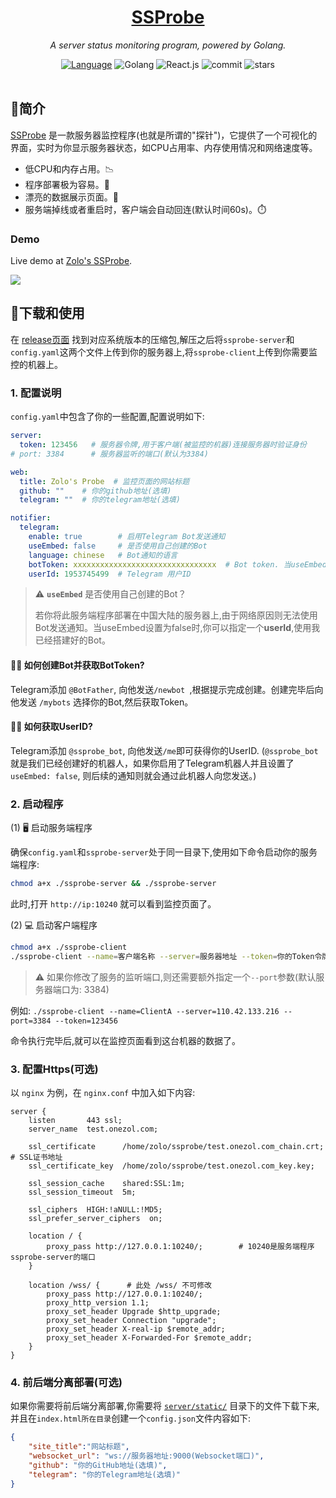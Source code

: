 <div align="center">
  <h1><a href="https://status.onezol.com">SSProbe</a></h1>
  <p><em>A server status monitoring program, powered by Golang.</em></p>
  <a href="https://github.com/realzolo/ssprobe/blob/master/README_CN.md"><img src="https://img.shields.io/badge/简体中文-000000?style=flat&logo=Academia&logoColor=%23FFFFFF" alt="Language" /><a/>
  <img src="https://img.shields.io/badge/Golang-black?style=flat&logo=Go&logoColor=white" alt="Golang" />
  <img src="https://img.shields.io/badge/React.js-black?style=flat&logo=React&logoColor=white" alt="React.js" />
  <img src="https://img.shields.io/github/last-commit/realzolo/ssprobe?&label=Last%20commit&color=CF2B5B&labelColor=black&logo=github" alt="commit"/>
  <img src="https://img.shields.io/github/stars/realzolo/ssprobe?color=%2300979D&label=Starts&labelColor=black&logo=Apache%20Spark&logoColor=%23FFFFFF" alt="stars"/>
<br/><br/>
</div>



## 🏅简介

[SSProbe](https://github.com/realzolo/ssprobe) 是一款服务器监控程序(也就是所谓的"探针")，它提供了一个可视化的界面，实时为你显示服务器状态，如CPU占用率、内存使用情况和网络速度等。

* 低CPU和内存占用。📉
* 程序部署极为容易。🚀
* 漂亮的数据展示页面。🧙
* 服务端掉线或者重启时，客户端会自动回连(默认时间60s)。⏱️

### Demo

Live demo at [Zolo's SSProbe](https://status.onezol.com/).

![](https://image.onezol.com/img/ssprobe-cn.png)

## 🎉下载和使用

在 [release页面](https://github.com/realzolo/ssprobe/releases) 找到对应系统版本的压缩包,解压之后将`ssprobe-server`和`config.yaml`这两个文件上传到你的服务器上,将`ssprobe-client`上传到你需要监控的机器上。

### 1. 配置说明

`config.yaml`中包含了你的一些配置,配置说明如下:

```yaml
server:
  token: 123456   # 服务器令牌,用于客户端(被监控的机器)连接服务器时验证身份
# port: 3384      # 服务器监听的端口(默认为3384)

web:
  title: Zolo's Probe  # 监控页面的网站标题
  github: ""  	# 你的github地址(选填)
  telegram: ""  # 你的telegram地址(选填)

notifier:
  telegram:
    enable: true        # 启用Telegram Bot发送通知
    useEmbed: false     # 是否使用自己创建的Bot
    language: chinese   # Bot通知的语言
    botToken: xxxxxxxxxxxxxxxxxxxxxxxxxxxxxxxx  # Bot token. 当useEmbed为true时,此项有效。
    userId: 1953745499  # Telegram 用户ID
```

> ⚠️ **`useEmbed`** 是否使用自己创建的Bot？
>
> 若你将此服务端程序部署在中国大陆的服务器上,由于网络原因则无法使用Bot发送通知。当useEmbed设置为false时,你可以指定一个**userId**,使用我已经搭建好的Bot。

#### 🤷‍♂️ 如何创建Bot并获取BotToken?

Telegram添加 `@BotFather`, 向他发送`/newbot `,根据提示完成创建。创建完毕后向他发送 `/mybots` 选择你的Bot,然后获取Token。

#### 🤷‍♀️ 如何获取UserID?

Telegram添加 `@ssprobe_bot`, 向他发送`/me`即可获得你的UserID. (`@ssprobe_bot`就是我们已经创建好的机器人，如果你启用了Telegram机器人并且设置了`useEmbed: false`, 则后续的通知则就会通过此机器人向您发送。)

### 2. 启动程序

(1) 🖥️ 启动服务端程序

确保`config.yaml`和`ssprobe-server`处于同一目录下,使用如下命令启动你的服务端程序:

```bash
chmod a+x ./ssprobe-server && ./ssprobe-server
```

此时,打开 `http://ip:10240` 就可以看到监控页面了。 




(2) 💻 启动客户端程序

```bash
chmod a+x ./ssprobe-client
./ssprobe-client --name=客户端名称 --server=服务器地址 --token=你的Token令牌
```

> ⚠️ 如果你修改了服务的监听端口,则还需要额外指定一个`--port`参数(默认服务器端口为: 3384)

例如: `./ssprobe-client --name=ClientA --server=110.42.133.216 --port=3384 --token=123456`

命令执行完毕后,就可以在监控页面看到这台机器的数据了。

### 3. 配置Https(可选)

以 `nginx` 为例，在 `nginx.conf` 中加入如下内容:

```nginx
server {
    listen       443 ssl;
    server_name  test.onezol.com;

    ssl_certificate      /home/zolo/ssprobe/test.onezol.com_chain.crt;  # SSL证书地址
    ssl_certificate_key  /home/zolo/ssprobe/test.onezol.com_key.key;

    ssl_session_cache    shared:SSL:1m;
    ssl_session_timeout  5m;

    ssl_ciphers  HIGH:!aNULL:!MD5;
    ssl_prefer_server_ciphers  on;

    location / {
        proxy_pass http://127.0.0.1:10240/;        # 10240是服务端程序ssprobe-server的端口
    }

    location /wss/ {      # 此处 /wss/ 不可修改                         
        proxy_pass http://127.0.0.1:10240/;
        proxy_http_version 1.1;
        proxy_set_header Upgrade $http_upgrade;
        proxy_set_header Connection "upgrade";
        proxy_set_header X-real-ip $remote_addr;
        proxy_set_header X-Forwarded-For $remote_addr;
    }
}
```



### 4. 前后端分离部署(可选)

如果你需要将前后端分离部署,你需要将 [`server/static/`](https://github.com/realzolo/ssprobe/tree/master/server/static) 目录下的文件下载下来,并且在`index.html所在目录`创建一个`config.json`文件内容如下:

```json
{
    "site_title":"网站标题",
    "websocket_url": "ws://服务器地址:9000(Websocket端口)",
    "github": "你的GitHub地址(选填)",
    "telegram": "你的Telegram地址(选填)"
}
```



